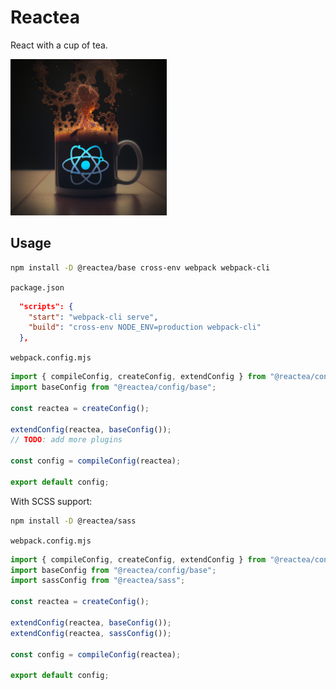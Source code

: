 # Reactea

React with a cup of tea.

<img src="./docs/tea.png" width="250" height="250">

## Usage

```sh
npm install -D @reactea/base cross-env webpack webpack-cli
```

`package.json`

```json
  "scripts": {
    "start": "webpack-cli serve",
    "build": "cross-env NODE_ENV=production webpack-cli"
  },
```

`webpack.config.mjs`

```js
import { compileConfig, createConfig, extendConfig } from "@reactea/config";
import baseConfig from "@reactea/config/base";

const reactea = createConfig();

extendConfig(reactea, baseConfig());
// TODO: add more plugins

const config = compileConfig(reactea);

export default config;
```

With SCSS support:

```sh
npm install -D @reactea/sass
```

`webpack.config.mjs`

```js
import { compileConfig, createConfig, extendConfig } from "@reactea/config";
import baseConfig from "@reactea/config/base";
import sassConfig from "@reactea/sass";

const reactea = createConfig();

extendConfig(reactea, baseConfig());
extendConfig(reactea, sassConfig());

const config = compileConfig(reactea);

export default config;
```
